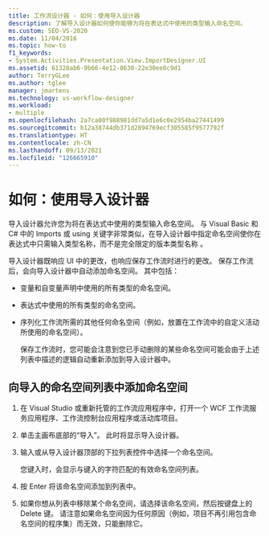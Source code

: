 ```yaml
---
title: 工作流设计器 - 如何：使用导入设计器
description: 了解导入设计器如何使你能够为将在表达式中使用的类型输入命名空间。
ms.custom: SEO-VS-2020
ms.date: 11/04/2016
ms.topic: how-to
f1_keywords:
- System.Activities.Presentation.View.ImportDesigner.UI
ms.assetid: 61328ab6-9b66-4e12-8630-22e30ee8c9d1
author: TerryGLee
ms.author: tglee
manager: jmartens
ms.technology: vs-workflow-designer
ms.workload:
- multiple
ms.openlocfilehash: 2a7ca00f988981dd7a5d1e6c0e2954ba27441499
ms.sourcegitcommit: b12a38744db371d2894769ecf305585f9577792f
ms.translationtype: HT
ms.contentlocale: zh-CN
ms.lasthandoff: 09/13/2021
ms.locfileid: "126665910"
---
```

# <a name="how-to-use-the-imports-designer"></a>如何：使用导入设计器

导入设计器允许您为将在表达式中使用的类型输入命名空间。 与 Visual Basic 和 C# 中的 Imports 或 using 关键字非常类似，在导入设计器中指定命名空间使你在表达式中只需输入类型名称，而不是完全限定的版本类型名称 。

导入设计器既响应 UI 中的更改，也响应保存工作流时进行的更改。 保存工作流后，会向导入设计器中自动添加命名空间。 其中包括：

- 变量和自变量声明中使用的所有类型的命名空间。

- 表达式中使用的所有类型的命名空间。

- 序列化工作流所需的其他任何命名空间（例如，放置在工作流中的自定义活动所使用的命名空间）。

  保存工作流时，您可能会注意到您已手动删除的某些命名空间可能会由于上述列表中描述的逻辑自动重新添加到导入设计器中。

## <a name="to-add-a-namespace-to-the-list-of-imported-namespaces"></a>向导入的命名空间列表中添加命名空间

1. 在 Visual Studio 或重新托管的工作流应用程序中，打开一个 WCF 工作流服务应用程序、工作流控制台应用程序或活动库项目。

2. 单击主画布底部的“导入”。 此时将显示导入设计器。

3. 输入或从导入设计器顶部的下拉列表控件中选择一个命名空间。

     您键入时，会显示与键入的字符匹配的有效命名空间列表。

4. 按 Enter 将该命名空间添加到列表中。

5. 如果你想从列表中移除某个命名空间，请选择该命名空间，然后按键盘上的 Delete 键。 请注意如果命名空间因为任何原因（例如，项目不再引用包含命名空间的程序集）而无效，只能删除它。
